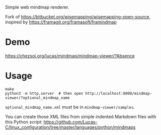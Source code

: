 Simple web mindmap renderer.

Fork of https://bitbucket.org/wisemapping/wisemapping-open-source, inspired by https://framagit.org/framasoft/framindmap

# Demo

https://chezsoi.org/lucas/mindmap/mindmap-viewer/?Absence

# Usage

    make
    python3 -m http.server  # then open http://localhost:8000/mindmap-viewer/?optional_mindmap_name

`optional_mindmap_name.xml` must be in `mindmap-viewer/samples`.

You can create those XML files from simple indented Markdown files with this Python script: https://github.com/Lucas-C/linux_configuration/tree/master/languages/python/mindmaps

<!--
TODO:
- fix viewport/size
- `&solarize_theme`: `ag -Q 'rgb(82,92,97)'`
- expand the mindmap at start
- `Synchronous XMLHttpRequest` warning comes from the way XML mindmaps are loaded in LocalStorageManager.js
-->
